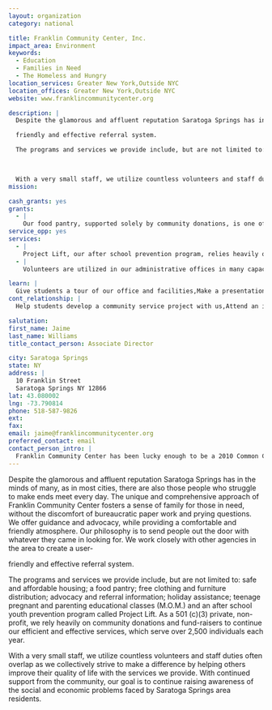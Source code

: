 ```yaml
---
layout: organization
category: national

title: Franklin Community Center, Inc.
impact_area: Environment
keywords: 
  - Education
  - Families in Need
  - The Homeless and Hungry
location_services: Greater New York,Outside NYC
location_offices: Greater New York,Outside NYC
website: www.franklincommunitycenter.org

description: |
  Despite the glamorous and affluent reputation Saratoga Springs has in the minds of many, as in most cities, there are also those people who struggle to make ends meet every day. The unique and comprehensive approach of Franklin Community Center fosters a sense of family for those in need, without the discomfort of bureaucratic paper work and prying questions. We offer guidance and advocacy, while providing a comfortable and friendly atmosphere. Our philosophy is to send people out the door with whatever they came in looking for. We work closely with other agencies in the area to create a user-

  friendly and effective referral system. 

  The programs and services we provide include, but are not limited to: safe and affordable housing; a food pantry; free clothing and furniture distribution; advocacy and referral information; holiday assistance; teenage pregnant and parenting educational classes (M.O.M.) and an after school youth prevention program called Project Lift. As a 501 (c)(3) private, non-profit, we rely heavily on community donations and fund-raisers to continue our efficient and effective services, which serve over 2,500 individuals each year.

  

  With a very small staff, we utilize countless volunteers and staff duties often overlap as we collectively strive to make a difference by helping others improve their quality of life with the services we provide. With continued support from the community, our goal is to continue raising awareness of the social and economic problems faced by Saratoga Springs area residents.
mission: 

cash_grants: yes
grants: 
  - |
    Our food pantry, supported solely by community donations, is one of our most highly utilized programs. Serving more than 2,500 residents from Saratoga Springs, Ballston Spa, Corinth, Milton, Rock City Falls, Waterford, Halfmoon, Wilton, Clifton Park and beyond, the pantry relies on donations of funds and food to provide for others. Through the generosity of others, Franklin Community Center has been providing this critical service to those in need for more than 25 years. The pantry is accessible to anyone who is in need of food, without any income or residency requirement. Our motto is "a little bit goes a long way". Any donation, large or small, is helping in our mission to provide for those in need. A $50 donation can provide a holiday meal to a family of 4. A $500 donation will stock our shelves for two months, enabling us to provide food to more than 100 families each month.
service_opp: yes
services: 
  - |
    Project Lift, our after school prevention program, relies heavily on volunteers to provide positive role models for students enrolled in the program. Volunteers typically assist students with daily tasks, such as preparing snack and helping them prepare for their bus ride home, as well as assists staff with lessons and games.
  - |
    Volunteers are utilized in our administrative offices in many capacities. We often rely on volunteers to assist us with clerical tasks (such as copying and answering telephones), maintaining our distribution center, light housekeeping, yard work, snow removal, special events and more.

learn: |
  Give students a tour of our office and facilities,Make a presentation about our organization,Speak over the phone about our work
cont_relationship: |
  Help students develop a community service project with us,Attend an in-school Check Award Assembly if we receive a grant,Help students tell local newspapers and media about their grant and/or project with us,Educate the school by leading a workshop,Collect pennies during the Penny Harvest next fall

salutation: 
first_name: Jaime
last_name: Williams
title_contact_person: Associate Director

city: Saratoga Springs
state: NY
address: |
  10 Franklin Street  
  Saratoga Springs NY 12866
lat: 43.080002
lng: -73.790814
phone: 518-587-9826
ext: 
fax: 
email: jaime@franklincommunitycenter.org
preferred_contact: email
contact_person_intro: |
  Franklin Community Center has been lucky enough to be a 2010 Common Cents grant recipient via Ballston Spa High School's Interact Club. We are so excited to be a part of the Penny Harvest and Common Cents! We'd love to learn more about our local youth and loyal supporters, so if our organization sounds like something you'd like to be a part of, please contact us!
---
```

Despite the glamorous and affluent reputation Saratoga Springs has in the minds of many, as in most cities, there are also those people who struggle to make ends meet every day. The unique and comprehensive approach of Franklin Community Center fosters a sense of family for those in need, without the discomfort of bureaucratic paper work and prying questions. We offer guidance and advocacy, while providing a comfortable and friendly atmosphere. Our philosophy is to send people out the door with whatever they came in looking for. We work closely with other agencies in the area to create a user-

friendly and effective referral system. 

The programs and services we provide include, but are not limited to: safe and affordable housing; a food pantry; free clothing and furniture distribution; advocacy and referral information; holiday assistance; teenage pregnant and parenting educational classes (M.O.M.) and an after school youth prevention program called Project Lift. As a 501 (c)(3) private, non-profit, we rely heavily on community donations and fund-raisers to continue our efficient and effective services, which serve over 2,500 individuals each year.



With a very small staff, we utilize countless volunteers and staff duties often overlap as we collectively strive to make a difference by helping others improve their quality of life with the services we provide. With continued support from the community, our goal is to continue raising awareness of the social and economic problems faced by Saratoga Springs area residents.